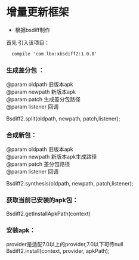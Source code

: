 增量更新框架
===
* 根据bsdiff制作

首先 引入该项目：

````xml
  compile 'com.lbx:xbsdiff2:1.0.0'
````

### 生成差分包 ：       

 @param oldpath  旧版本apk     
 @param newpath  新版本apk     
 @param patch    生成差分包路径        
 @param listener 回调     
        
 Bsdiff2.split(oldpath, newpath, patch,listener);
### 合成新包：     
@param oldpath  旧版本apk      
@param newpath  新版本apk生成路径      
@param patch    差分包路径       
@param listener 回调      
        
Bsdiff2.synthesis(oldpath, newpath, patch,listener);
### 获取当前已安装的apk包：     
Bsdiff2.getInstallApkPath(context)
### 安装apk：    
provider是适配7.0以上的provider,7.0以下可传null        
Bsdiff2.install(context, provider, apkPath);

